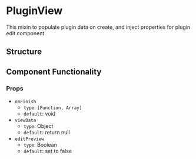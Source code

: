 PluginView
===============
This mixin to populate plugin data on create, and inject properties for plugin edit component

## Structure

Component Functionality
---------
### Props
- `onFinish`
  - `type`: `[Function, Array]`
  - `default`: void 
- `viewData`
  - `type`: Object 
  - `default`: return null 
- `editPreview`
  - `type`: Boolean
  - `default`: set to false 

